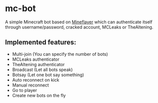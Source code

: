 # mc-bot
A simple Minecraft bot based on [Mineflayer](https://github.com/PrismarineJS/mineflayer/) which can authenticate itself through username/password, cracked account, MCLeaks or TheAltening.

## Implemented features:
* Multi-join (You can specify the number of bots)
* MCLeaks authenticator
* TheAltening authenticator
* Broadcast (Let all bots speak)
* Botsay (Let one bot say something)
* Auto reconnect on kick
* Manual reconnect
* Go to player
* Create new bots on the fly